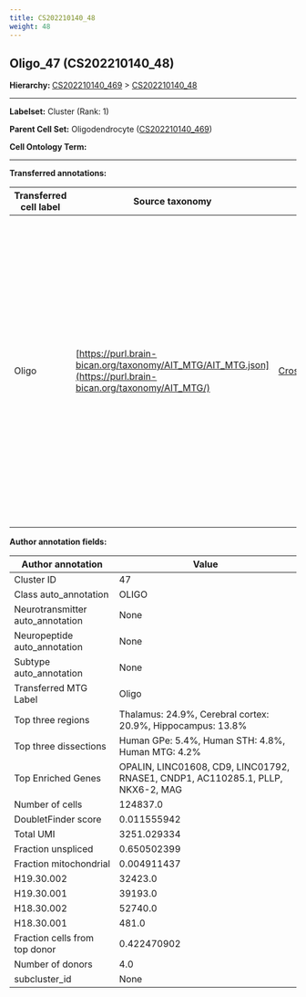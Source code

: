 ```yaml
---
title: CS202210140_48
weight: 48
---
```

## Oligo_47 (CS202210140_48)
<b>Hierarchy: </b>
[CS202210140_469](../CS202210140_469) >
[CS202210140_48](../CS202210140_48)

---


**Labelset:** Cluster (Rank: 1)

**Parent Cell Set:** Oligodendrocyte ([CS202210140_469](../CS202210140_469))



**Cell Ontology Term:** 

[MARKER GENES.]: #


---

[TRANSFERRED ANNOTATIONS.]: #


**Transferred annotations:**

| Transferred cell label | Source taxonomy | Source node accession | Algorithm name | Comment |
|------------------------|-----------------|-----------------------|----------------|---------|
|Oligo|[https://purl.brain-bican.org/taxonomy/AIT_MTG/AIT_MTG.json](https://purl.brain-bican.org/taxonomy/AIT_MTG/)|[CrossArea_subclass:491edde6ce](https://purl.brain-bican.org/taxonomy/AIT_MTG/CrossArea_subclass_491edde6ce)||We performed PCA (50 components) on our full dataset, trained a random forest classifier (scikit-learn, class_ weight=‘balanced’, max_depth=50) on the MTG labels, and then predicted labels for all cells. We labeled each cluster with the mode of its constituent cells if two conditions were met: more than 0.8 of predicted labels matched the mode, and the mean probability of these pre- dictions was greater than 0.8.|

[AUTHOR ANNOTATION FIELDS.]: #


**Author annotation fields:**

| Author annotation | Value |
|-------------------|-------|
|Cluster ID|47|
|Class auto_annotation|OLIGO|
|Neurotransmitter auto_annotation|None|
|Neuropeptide auto_annotation|None|
|Subtype auto_annotation|None|
|Transferred MTG Label|Oligo|
|Top three regions|Thalamus: 24.9%, Cerebral cortex: 20.9%, Hippocampus: 13.8%|
|Top three dissections|Human GPe: 5.4%, Human STH: 4.8%, Human MTG: 4.2%|
|Top Enriched Genes|OPALIN, LINC01608, CD9, LINC01792, RNASE1, CNDP1, AC110285.1, PLLP, NKX6-2, MAG|
|Number of cells|124837.0|
|DoubletFinder score|0.011555942|
|Total UMI|3251.029334|
|Fraction unspliced|0.650502399|
|Fraction mitochondrial|0.004911437|
|H19.30.002|32423.0|
|H19.30.001|39193.0|
|H18.30.002|52740.0|
|H18.30.001|481.0|
|Fraction cells from top donor|0.422470902|
|Number of donors|4.0|
|subcluster_id|None|
